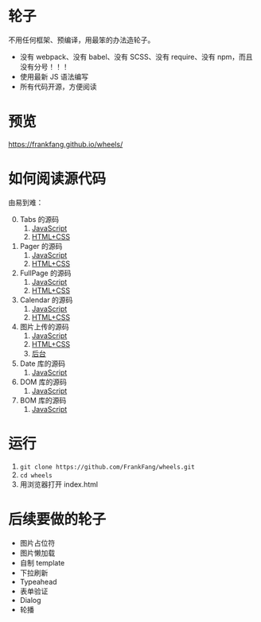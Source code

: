 # 轮子

不用任何框架、预编译，用最笨的办法造轮子。

- 没有 webpack、没有 babel、没有 SCSS、没有 require、没有 npm，而且没有分号！！！
- 使用最新 JS 语法编写
- 所有代码开源，方便阅读

# 预览

https://frankfang.github.io/wheels/

# 如何阅读源代码

由易到难：

0. Tabs 的源码
    1. [JavaScript](https://github.com/FrankFang/wheels/blob/master/lib/tabs/index.js)
    2. [HTML+CSS](https://github.com/FrankFang/wheels/blob/master/demos/tabs.html)
0. Pager 的源码
    1. [JavaScript](https://github.com/FrankFang/wheels/blob/master/lib/pager/index.js)
    2. [HTML+CSS](https://github.com/FrankFang/wheels/blob/master/demos/pager.html)
0. FullPage 的源码
    1. [JavaScript](https://github.com/FrankFang/wheels/blob/master/lib/fullpage/index.js)
    2. [HTML+CSS](https://github.com/FrankFang/wheels/blob/master/demos/fullpage.html)
0. Calendar 的源码
    1. [JavaScript](https://github.com/FrankFang/wheels/blob/master/lib/calendar/index.js)
    2. [HTML+CSS](https://github.com/FrankFang/wheels/blob/master/demos/calendar.html)
0. 图片上传的源码
    1. [JavaScript](https://github.com/FrankFang/wheels/blob/master/lib/image-picker/index.js)
    2. [HTML+CSS](https://github.com/FrankFang/wheels/blob/master/demos/image-picker.html)
    3. [后台](https://github.com/FrankFang/image/blob/master/server.js)
0. Date 库的源码
    1. [JavaScript](https://github.com/FrankFang/wheels/blob/master/lib/date2/index.js)
0. DOM 库的源码
    1. [JavaScript](https://github.com/FrankFang/wheels/blob/master/lib/dom/index.js)
0. BOM 库的源码
    1. [JavaScript](https://github.com/FrankFang/wheels/blob/master/lib/bom/index.js)

# 运行

1. `git clone https://github.com/FrankFang/wheels.git`
2. `cd wheels`
3. 用浏览器打开 index.html

# 后续要做的轮子

- 图片占位符
- 图片懒加载
- 自制 template
- 下拉刷新
- Typeahead
- 表单验证
- Dialog
- 轮播
